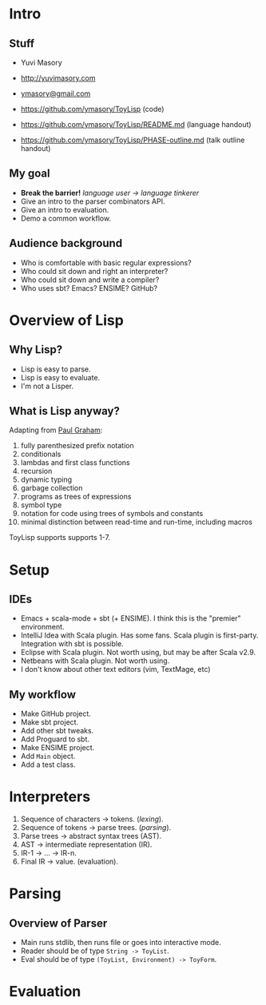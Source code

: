 # Intro #
## Stuff ##
- Yuvi Masory
- http://yuvimasory.com
- ymasory@gmail.com

- https://github.com/ymasory/ToyLisp (code)
- https://github.com/ymasory/ToyLisp/README.md (language handout)
- https://github.com/ymasory/ToyLisp/PHASE-outline.md (talk outline handout)

## My goal ##
- **Break the barrier!** *language user -> language tinkerer*
- Give an intro to the parser combinators API.
- Give an intro to evaluation.
- Demo a common workflow.

## Audience background ##
- Who is comfortable with basic regular expressions?
- Who could sit down and right an interpreter?
- Who could sit down and write a compiler?
- Who uses sbt? Emacs? ENSIME? GitHub?

# Overview of Lisp #
## Why Lisp? ##
- Lisp is easy to parse.
- Lisp is easy to evaluate.
- I'm not a Lisper.

## What is Lisp anyway? ##
Adapting from [Paul Graham](http://www.paulgraham.com/icad.html):

1. fully parenthesized prefix notation
2. conditionals
3. lambdas and first class functions
4. recursion
5. dynamic typing
6. garbage collection
7. programs as trees of expressions
8. symbol type
9. notation for code using trees of symbols and constants
10. minimal distinction between read-time and run-time, including macros

ToyLisp supports supports 1-7.

# Setup #
## IDEs ##
- Emacs + scala-mode + sbt (+ ENSIME). I think this is the "premier" environment.
- IntelliJ Idea with Scala plugin. Has some fans. Scala plugin is first-party. Integration with sbt is possible.
- Eclipse with Scala plugin. Not worth using, but may be after Scala v2.9.
- Netbeans with Scala plugin. Not worth using.
- I don't know about other text editors (vim, TextMage, etc)

## My workflow ##
- Make GitHub project.
- Make sbt project.
- Add other sbt tweaks.
- Add Proguard to sbt.
- Make ENSIME project.
- Add `Main` object.
- Add a test class.

# Interpreters #
1. Sequence of characters -> tokens. (*lexing*).
2. Sequence of tokens -> parse trees. (*parsing*).
3. Parse trees -> abstract syntax trees (AST).
4. AST -> intermediate representation (IR).
5. IR-1 -> ... -> IR-n.
6. Final IR -> value. (evaluation).


# Parsing #
## Overview of Parser ##
- Main runs stdlib, then runs file or goes into interactive mode.
- Reader should be of type `String -> ToyList`.
- Eval should be of type `(ToyList, Environment) -> ToyForm`.

# Evaluation #
